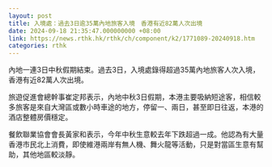 ```yaml
---
layout: post
title: 入境處：過去3日逾35萬內地旅客入境　香港有近82萬人次出境
date: 2024-09-18 21:35:47.000000000 +08:00
link: https://news.rthk.hk/rthk/ch/component/k2/1771089-20240918.htm
categories: rthk
---
```


內地一連3日中秋假期結束。過去3日，入境處錄得超過35萬內地旅客人次入境，香港有近82萬人次出境。

旅遊促進會總幹事崔定邦表示，內地中秋3日假期，本港主要吸納短途客，相信較多旅客是來自大灣區或數小時車途的地方，停留一、兩日，甚至即日往返，本港的酒店整體房價穩定。

餐飲聯業協會會長黃家和表示，今年中秋生意較去年下跌超過一成。他認為有大量香港市民北上消費，即使維港兩岸有無人機、舞火龍等活動，只是對當區生意有幫助，其他地區較淡靜。
